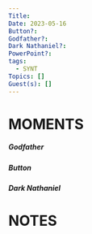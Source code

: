 ```yaml
---
Title: 
Date: 2023-05-16
Button?: 
Godfather?: 
Dark Nathaniel?: 
PowerPoint?: 
tags:
  - SYNT
Topics: []
Guest(s): []
---
```


# MOMENTS

##### Godfather

##### Button

##### Dark Nathaniel

# NOTES
